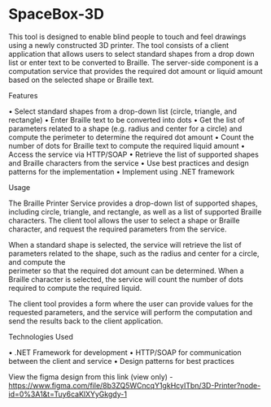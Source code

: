 # SpaceBox-3D

This tool is designed to enable blind people to touch and feel drawings using a newly constructed 3D printer. The tool consists of a client application that allows users to select standard shapes from a drop down list or enter text to be converted to Braille. The server-side component is a computation service that provides the required dot amount or liquid amount based on the selected shape or Braille text.

Features

  •	Select standard shapes from a drop-down list (circle, triangle, and rectangle)
  •	Enter Braille text to be converted into dots
  •	Get the list of parameters related to a shape (e.g. radius and center for a circle) and compute the perimeter to determine the required dot amount
  •	Count the number of dots for Braille text to compute the required liquid amount
  •	Access the service via HTTP/SOAP
  •	Retrieve the list of supported shapes and Braille characters from the service
  •	Use best practices and design patterns for the implementation
  •	Implement using .NET framework

Usage

  The Braille Printer Service provides a drop-down list of supported shapes, including circle, triangle, and rectangle, as well as a list of supported Braille      
  characters. The client tool allows the user to select a shape or Braille character, and request the required parameters from the service.
  
  When a standard shape is selected, the service will retrieve the list of parameters related to the shape, such as the radius and center for a circle, and compute the   
  perimeter so that the required dot amount can be determined. When a Braille character is selected, the service will count the number of dots required to compute the 
  required liquid.
  
  The client tool provides a form where the user can provide values for the requested parameters, and the service will perform the computation and send the results 
  back to the client application.

Technologies Used

  •	.NET Framework for development
  •	HTTP/SOAP for communication between the client and service
  •	Design patterns for best practices
  
View the figma design from this link (view only) -  https://www.figma.com/file/8b3ZQ5WCncqY1gkHcyITbn/3D-Printer?node-id=0%3A1&t=Tuy6caKlXYyGkgdy-1
